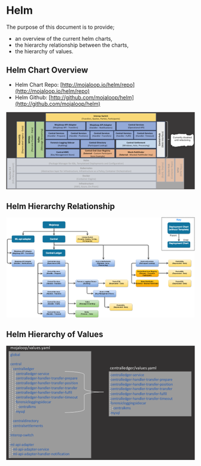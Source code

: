 # Helm

The purpose of this document is to provide;

* an overview of the current helm charts,
* the hierarchy relationship between the charts,
* the hierarchy of values.

## Helm Chart Overview

* Helm Chart Repo: [http://mojaloop.io/helm/repo](http://mojaloop.io/helm/repo) 
* Helm Github: [http://github.com/mojaloop/helm](http://github.com/mojaloop/helm)

![Mojaloop Helm - Chart Overview](../assets/Diagrams/helm/helmchartoverview.png)

## Helm Hierarchy Relationship

![Mojaloop Helm - Hierarchy Relationship](../assets/Diagrams/helm/HelmHierarchyRelationship.png)

## Helm Hierarchy of Values

![Mojaloop Helm - Hierarchy of Values](../assets/Diagrams/helm/helmhierarchyvalues.png)
